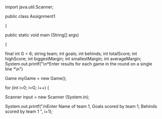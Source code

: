 import java.util.Scanner;

public class Assignment1

{

public static void main (String[] args)
	
{

final int G = 6;
string team;
int goals;
int behinds;
int totalScore;
int highScore;
int biggestMargin;
int smallestMargin;
int averageMargin;
System.out.printf("\n*Enter results for each game in the round on a single line *\n")

Game myGame = new Game();

for (int i=0; i<G; i++)
{

Scanner input = new Scanner (System.in);

System.out.printf("/nEnter Name of team 1, Goals scored by team 1, Behinds scored by team 1 ", i+1);



		
